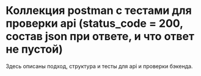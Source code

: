 # Коллекция postman с тестами для проверки api (status_code = 200, состав json при ответе, и что ответ не пустой)

Здесь описаны подход, структура и тесты для api и проверки бэкенда.